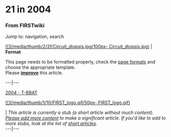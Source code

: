 # 21 in 2004

### From FIRSTwiki

Jump to: navigation, search

[![](/media/thumb/2/2f/Circuit_diopsis.jpg/100px-
Circuit_diopsis.jpg)](/index.php/Image:Circuit_diopsis.jpg "" ) |  **Format**  

This page needs to be formatted properly, check the [page
formats](/index.php/FIRSTwiki:Page_formats "FIRSTwiki:Page formats" ) and
choose the appropriate template.  
Please
**[improve](http://www.firstwiki.net/index.php?title=21_in_2004&action=edit
"http://www.firstwiki.net/index.php?title=21_in_2004&action=edit" )** this
article.  
  
---|---  
  
  
[2004 - T-BBAT](http://www.combbat21.com/04.shtml
"http://www.combbat21.com/04.shtml" )

[![](/media/thumb/1/10/FIRST_logo.gif/50px-
FIRST_logo.gif)](/index.php/Image:FIRST_logo.gif "" )

|  _This article is currently a stub (a short article without much content).
[Please add more
content](http://www.firstwiki.net/index.php?title=21_in_2004&action=edit
"http://www.firstwiki.net/index.php?title=21_in_2004&action=edit" ) to make a
significant article. If you'd like to add to more stubs, look at the list of
[short articles](/index.php/Special:Shortpages "Special:Shortpages" )._  
---|---  
  
